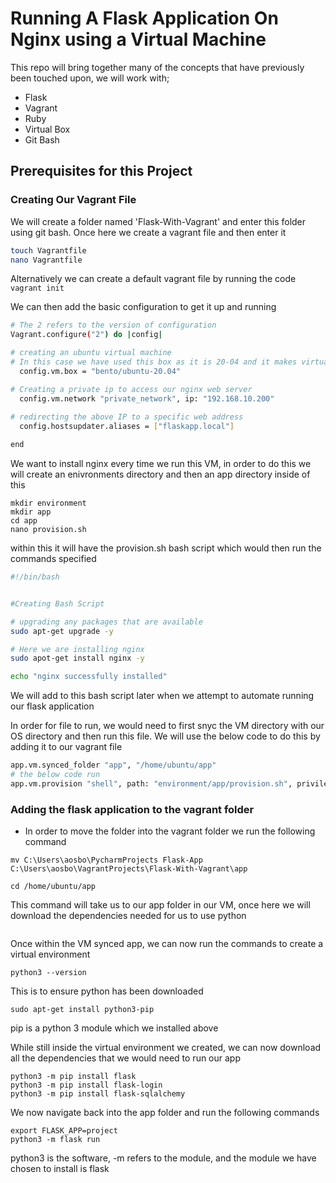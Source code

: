 # Running A Flask Application On Nginx using a Virtual Machine

This repo will bring together many of the concepts that have previously been touched upon, we will work with;
- Flask
- Vagrant
- Ruby
- Virtual Box
- Git Bash

## Prerequisites for this Project


### Creating Our Vagrant File
We will create a folder named 'Flask-With-Vagrant' and enter this folder using git bash. Once here we create a vagrant
file and then enter it
```bash
touch Vagrantfile
nano Vagrantfile
```

Alternatively we can create a default vagrant file by running the code ``` vagrant init ```

We can then add the basic configuration to get it up and running
```bash
# The 2 refers to the version of configuration
Vagrant.configure("2") do |config|

# creating an ubuntu virtual machine 
# In this case we have used this box as it is 20-04 and it makes virtual environments easier to create
  config.vm.box = "bento/ubuntu-20.04"

# Creating a private ip to access our nginx web server
  config.vm.network "private_network", ip: "192.168.10.200"
  
# redirecting the above IP to a specific web address
  config.hostsupdater.aliases = ["flaskapp.local"]

end
```

We want to install nginx every time we run this VM, in order to do this we will create an enivronments directory and then
an app directory inside of this

```
mkdir environment
mkdir app
cd app
nano provision.sh
```


within this it will have the provision.sh bash script which would then run the commands specified
```bash
#!/bin/bash


#Creating Bash Script

# upgrading any packages that are available
sudo apt-get upgrade -y

# Here we are installing nginx
sudo apot-get install nginx -y

echo "nginx successfully installed"
```
We will add to this bash script later when we attempt to automate running our flask application

In order for file to run, we would need to first snyc the VM directory with our OS directory and
then run this file. We will use the below code to do this by adding it to our vagrant file

```bash
app.vm.synced_folder "app", "/home/ubuntu/app"
# the below code run 
app.vm.provision "shell", path: "environment/app/provision.sh", privileged: false
```


### Adding the flask application to the vagrant folder

- In order to move the folder into the vagrant folder we run the following command

```commandline
mv C:\Users\aosbo\PycharmProjects Flask-App C:\Users\aosbo\VagrantProjects\Flask-With-Vagrant\app
```

```
cd /home/ubuntu/app
```
This command will take us to our app folder in our VM, once here we will download the dependencies needed for us to
use python
```commandline

```


Once within the VM synced app, we can now run the commands to create a virtual environment




```
python3 --version
```
This is to ensure python has been downloaded

```commandline
sudo apt-get install python3-pip
```
pip is a python 3 module which we installed above



While still inside the virtual environment we created, we can now download all the dependencies that we would need to run our app

```commandline
python3 -m pip install flask
python3 -m pip install flask-login
python3 -m pip install flask-sqlalchemy
```
We now navigate back into the app folder and run the following commands
```commandline
export FLASK_APP=project
python3 -m flask run
```

python3 is the software, -m refers to the module, and the module we have chosen to install is flask

